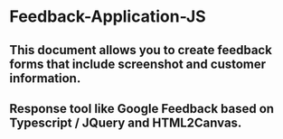 # Feedback-Application-JS


## This document allows you to create feedback forms that include screenshot and customer information.
## Response tool like Google Feedback based on Typescript / JQuery and HTML2Canvas.
